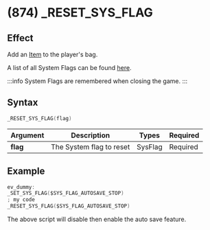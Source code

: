 # (874) _RESET_SYS_FLAG

## Effect

Add an [Item](../../../dictionary/items.md) to the player's bag.

A list of all System Flags can be found [here](../../../dictionary/system-flags.md).

:::info
System Flags are remembered when closing the game.
:::

## Syntax

```c
_RESET_SYS_FLAG(flag)
```

| Argument | Description | Types | Required |
| - | - | - | - |
| **flag** | The System flag to reset | SysFlag | Required |

## Example

```c
ev_dummy:
_SET_SYS_FLAG($SYS_FLAG_AUTOSAVE_STOP)
; my code
_RESET_SYS_FLAG($SYS_FLAG_AUTOSAVE_STOP)
```

The above script will disable then enable the auto save feature.

